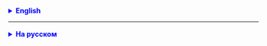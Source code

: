 <details style="margin-top: 16px">
  <summary style="cursor: pointer; color: blue;"><b>English</b></summary>

**Task 1.**
Install Intellij IDEA CE from https://www.jetbrains.com/idea/
Install Comsbfwrbwfvmunity Edition (free version).
https://www.jetbrains.com/idea/download/
Install updadfvrfvwrtes.

**Task 2.**
Prerequisites for successful study on the course and mastering a new profession.

Provide stickers with Cyrillic on the keyboard.
It is advisable to install a second monitor and a large (external) keyboard.

Provide yourself with silence during classes and doing homework.

**Task 3.**
In order to keep up with the teacher when writing code, you must find the following symbols on your keyboard
```
# < > + - , . : ; ( ) { } / \ [ ] @ " " ' '
```
Type this line in any editor at least three times (without copying!).

**Task 4.**
Watch a video on the topic of algorithms and accuracy:
- https://www.youtube.com/watch?v=cDA3_5982h8

**Task 5.**
What is 2 * 2 in binary?

</details>

<hr>

<details style="margin-top: 16px">
  <summary style="cursor: pointer; color: blue;"><b>На русском</b></summary>

**Задача 1.**
Установить Intellij IDEA CE с сайта https://www.jetbrains.com/idea/
Устанавливайте Community Edition (бесплатная версия).
https://www.jetbrains.com/idea/download/
Установите обновления.

**Задача 2.**
Необходимые условия для успешного обучения на курсе и освоения новой профессии:
- Обеспечить наклейки с кириллицей на клавиатуру.
- Желательно подключить второй монитор и большую (внешнюю) клавиатуру. 
- Обеспечить себе тишину на время занятий и выполнения ДЗ.

**Задача 3.**
Для того чтобы успевать за преподавателем писать код, вы должны найти на своей клавиатуре следующие символы
```
#  <  >  +  - ,  .  :  ; (  ) {  }  /  \ [ ] @ " " ' ' 
```
Напечатайте эту строку в любом редакторе минимум три раза (не копируя!).

**Задача 4.**
Посмотреть ролик на тему алгоритмы и аккуратность:
- https://www.youtube.com/watch?v=cDA3_5982h8

**Задача 5.**
Сколько будет 2 * 2 в двоичной системе счисления?

</details>
